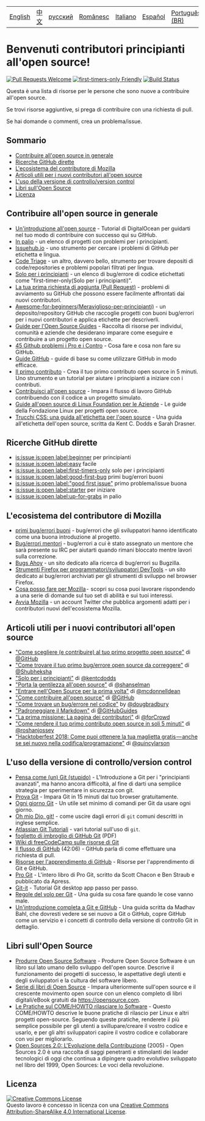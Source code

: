 <table>
    <tr>
        <!-- Do not translate this table -->
        <td><a href="./README.md"> English </a></td>
        <td><a href="./README-CN.md"> 中文 </a></td>
        <td><a href="./README-RU.md"> русский </a></td>
        <td><a href="./README-RO.md"> Românesc </a></td>
        <td><a href="./README-IT.md"> Italiano </a></td>
        <td><a href="./README-ES.md"> Español </a></td>
        <td><a href="./README-pt-BR.md"> Português (BR) </a></td>
        <td><a href="./README-DE.md"> Deutsch </a></td>
    </tr>
</table>

# Benvenuti contributori principianti all'open source!

[![Pull Requests Welcome](https://img.shields.io/badge/PRs-welcome-brightgreen.svg?style=flat)](http://makeapullrequest.com)
[![first-timers-only Friendly](https://img.shields.io/badge/first--timers--only-friendly-blue.svg)](http://www.firsttimersonly.com/)
[![Build Status](https://travis-ci.org/freeCodeCamp/how-to-contribute-to-open-source.svg?branch=master)](https://travis-ci.org/freeCodeCamp/how-to-contribute-to-open-source)

Questa è una lista di risorse per le persone che sono nuove a contribuire all'open source.

Se trovi risorse aggiuntive, si prega di contribuire con una richiesta di pull.

Se hai domande o commenti, crea un problema/issue.

## Sommario
- [Contribuire all'open source in generale](#contribuire-allopen-source-in-generale)
- [Ricerche GitHub dirette](#ricerche-github-dirette)
- [L'ecosistema del contributore di Mozilla](#lecosistema-del-contributore-di-mozilla)
- [Articoli utili per i nuovi contributori all'open source](#articoli-utili-per-i-nuovi-contributori-allopen-source)
- [L'uso della versione di controllo/version control](#luso-della-versione-di-controlloversion-control)
- [Libri sull'Open Source](#libri-sullopen-source)
- [Licenza](#licenza)

## Contribuire all'open source in generale
- [Un'introduzione all'open source](https://www.digitalocean.com/community/tutorial_series/an-introduction-to-open-source) - Tutorial di DigitalOcean per guidarti nel tuo modo di contribuire con successo qui su GitHub.
- [In palio](http://up-for-grabs.net/#/) - un elenco di progetti con problemi per i principianti.
- [Issuehub.io](http://issuehub.io/) - uno strumento per cercare i problemi di GitHub per etichetta e lingua.
- [Code Triage](https://www.codetriage.com/) - un altro, davvero bello, strumento per trovare depositi di code/repositories e problemi popolari filtrati per lingua.
- [Solo per i principianti](http://www.firsttimersonly.com/) - un elenco di bug/errore di codice etichettati come "first-timer-only(Solo per i principianti)".
- [La tua prima richiesta di aggiunta (Pull Request)](https://twitter.com/yourfirstpr) - problemi di avviamento su GitHub che possono essere facilmente affrontati dai nuovi contributori.
- [Awesome-for-beginners(Meraviglioso-per-principianti)](https://github.com/MunGell/awesome-for-beginners) - un deposito/repository GitHub che raccoglie progetti con buoni bug/errori per i nuovi contributori e applica etichette per descriverli.
- [Guide per l'Open Source Guides](https://opensource.guide/) - Raccolta di risorse per individui, comunità e aziende che desiderano imparare come eseguire e contribuire a un progetto open source.
- [45 Github problemi i Pro e i Contro](https://hackernoon.com/45-github-issues-dos-and-donts-dfec9ab4b612) - Cosa fare e cosa non fare su GitHub.
- [Guide GitHub](https://guides.github.com/) - guide di base su come utilizzare GitHub in modo efficace.
- [Il primo contributo](https://firstcontributions.github.io/) - Crea il tuo primo contributo open source in 5 minuti. Uno strumento e un tutorial per aiutare i principianti a iniziare con i contributi.
- [Contribuisci all'open source](https://github.com/danthareja/contribute-to-open-source) - Impara il flusso di lavoro GitHub contribuendo con il codice a un progetto simulato.
- [Guide all'open source di Linux Foundation per le Aziende](https://www.linuxfoundation.org/resources/open-source-guides/) - Le guide della Fondazione Linux per progetti open source.
- [Trucchi CSS: una guida all'etichetta per l'open source](https://css-tricks.com/open-source-etiquette-guidebook/) - Una guida all'etichetta dell'open source, scritta da Kent C. Dodds e Sarah Drasner.

## Ricerche GitHub dirette

- [is:issue is:open label:beginner](https://github.com/search?utf8=%E2%9C%93&q=is%3Aissue+is%3Aopen+label%3Abeginner) per principianti
- [is:issue is:open label:easy](https://github.com/search?utf8=%E2%9C%93&q=is%3Aissue+is%3Aopen+label%3Aeasy) facile
- [is:issue is:open label:first-timers-only](https://github.com/search?utf8=%E2%9C%93&q=is%3Aissue+is%3Aopen+label%3Afirst-timers-only) solo per i principianti
- [is:issue is:open label:good-first-bug](https://github.com/search?utf8=%E2%9C%93&q=is%3Aissue+is%3Aopen+label%3Agood-first-bug) primi bug/errori buoni
- [is:issue is:open label:"good first issue"](https://github.com/search?utf8=%E2%9C%93&q=is%3Aissue+is%3Aopen+label%3A"good+first+issue") primo problema/issue buona
- [is:issue is:open label:starter](https://github.com/search?utf8=%E2%9C%93&q=is%3Aissue+is%3Aopen+label%3Astarter) per iniziare
- [is:issue is:open label:up-for-grabs](https://github.com/search?utf8=%E2%9C%93&q=is%3Aissue+is%3Aopen+label%3Aup-for-grabs) in palio


## L'ecosistema del contributore di Mozilla
- [primi bug/errori buoni](https://bugzil.la/sw:%22[good%20first%20bug]%22&limit=0) - bug/errori che gli sviluppatori hanno identificato come una buona introduzione al progetto.
- [Bug/errori mentori](https://bugzilla.mozilla.org/buglist.cgi?quicksearch=mentor%3A%40) - bug/errori a cui è stato assegnato un mentore che sarà presente su IRC per aiutarti quando rimani bloccato mentre lavori sulla correzione.
- [Bugs Ahoy](http://www.joshmatthews.net/bugsahoy/) - un sito dedicato alla ricerca di bug/errori su Bugzilla.
- [Strumenti Firefox per programmatori/sviluppatori DevTools](http://firefox-dev.tools/) - un sito dedicato ai bug/errori archiviati per gli strumenti di sviluppo nel browser Firefox.
- [Cosa posso fare per Mozilla](http://whatcanidoformozilla.org/) -  scopri su cosa puoi lavorare rispondendo a una serie di domande sul tuo set di abilità e sui tuoi interessi.
- [Avvia Mozilla](https://twitter.com/StartMozilla) - un account Twitter che pubblica argomenti adatti per i contributori nuovi dell'ecosistema Mozilla.

## Articoli utili per i nuovi contributori all'open source
- ["Come scegliere (e contribuire) al tuo primo progetto open source"](https://github.com/collections/choosing-projects) di [@GitHub](https://github.com/github)
- ["Come trovare il tuo primo bug/errore open source da correggere"](https://medium.freecodecamp.org/finding-your-first-open-source-project-or-bug-to-work-on-1712f651e5ba#.slc8i2h1l) di [@Shubheksha](https://github.com/Shubheksha)
- ["Solo per i principianti"](https://medium.com/@kentcdodds/first-timers-only-78281ea47455) di [@kentcdodds](https://github.com/kentcdodds)
- ["Porta la gentilezza all'open source"](http://www.hanselman.com/blog/BringKindnessBackToOpenSource.aspx) di [@shanselman](https://github.com/shanselman)
- ["Entrare nell'Open Source per la prima volta"](https://www.nearform.com/blog/getting-into-open-source-for-the-first-time/) di [@mcdonnelldean](https://github.com/mcdonnelldean)
- ["Come contribuire all'open source"](https://opensource.guide/how-to-contribute/) di [@GitHub](https://github.com/github)
- ["Come trovare un bug/errore nel codice"](https://8thlight.com/blog/doug-bradbury/2016/06/29/how-to-find-bug-in-your-code.html) by [@dougbradbury](https://twitter.com/dougbradbury)
- ["Padroneggiare il Markdown"](https://guides.github.com/features/mastering-markdown/) di [@GitHubGuides](https://guides.github.com/)
- ["La prima missione: La pagina dei contributori"](https://medium.com/@forCrowd/first-mission-contributors-page-df24e6e70705#.2v2g0no29) di [@forCrowd](https://github.com/forCrowd)
- ["Come rendere il tuo primo contributo open source in soli 5 minuti"](https://medium.freecodecamp.org/how-to-make-your-first-open-source-contribution-in-just-5-minutes-aaad1fc59c9a) di [@roshanjossey](https://medium.freecodecamp.org/@roshanjossey)
- ["Hacktoberfest 2018: Come puoi ottenere la tua maglietta gratis — anche se sei nuovo nella codifica/programazione"](https://medium.freecodecamp.org/hacktoberfest-2018-how-you-can-get-your-free-shirt-even-if-youre-new-to-coding-96080dd0b01b) di [@quincylarson](https://medium.freecodecamp.org/@quincylarson)

## L'uso della versione di controllo/version control
- [Pensa come (un) Git (stupido)](http://think-like-a-git.net/) - L'Introduzione a Git per i "principianti avanzati", ma hanno ancora difficoltà, al fine di darti una semplice strategia per sperimentare in sicurezza con git.
- [Prova Git](https://try.github.io/) - Impara Git in 15 minuti dal tuo browser gratuitamente.
- [Ogni giorno Git](https://git-scm.com/docs/giteveryday) - Un utile set minimo di comandi per Git da usare ogni giorno.
- [Oh mio Dio, git!](http://ohshitgit.com/) - come uscire dagli errori di `git` comuni descritti in inglese semplice.
- [Atlassian Git Tutoriali](https://www.atlassian.com/git/tutorials/) - vari tutorial sull'uso di `git`.
- [foglietto di imbroglio  di GitHub Git](https://education.github.com/git-cheat-sheet-education.pdf) (PDF)
- [Wiki di freeCodeCamp sulle risorse di Git](https://forum.freecodecamp.org/t/wiki-git-resources/13136)
- [Il flusso di GitHub](https://www.youtube.com/watch?v=juLIxo42A_s) (42:06) - GitHub parla di come effettuare una richiesta di pull.
- [Risorse per l'apprendimento di GitHub](https://help.github.com/articles/git-and-github-learning-resources/) - Risorse per l'apprendimento di Git e GitHub.
- [Pro Git](https://git-scm.com/book/en/v2) - L'intero libro di Pro Git, scritto da Scott Chacon e Ben Straub e pubblicato da Apress.
- [Git-it](https://github.com/jlord/git-it-electron) - Tutorial Git desktop app passo per passo.
- [Regole del volo per Git](https://github.com/k88hudson/git-flight-rules) - Una guida su cosa fare quando le cose vanno male.
- [Un'introduzione completa a Git e GitHub](https://codeburst.io/git-good-part-a-e0d826286a2a) - Una guida scritta da Madhav Bahl, che dovresti vedere se sei nuovo a Git o GitHub, copre GitHub come un servizio e i concetti di controllo della versione di controllo Git in dettaglio.

## Libri sull'Open Source
- [Produrre Open Source Software](http://producingoss.com/) - Produrre Open Source Software è un libro sul lato umano dello sviluppo dell'open source. Descrive il funzionamento dei progetti di successo, le aspettative degli utenti e degli sviluppatori e la cultura del software libero.
- [Serie di libri di Open Source](https://opensource.com/resources/ebooks) - Impara ulteriormente sull'open source e il crescente movimento open source con un elenco completo di libri digitali/eBook gratuiti da https://opensource.com.
- [Le Pratiche sul COME/HOWTO rilasciare lo Software](http://en.tldp.org/HOWTO/Software-Release-Practice-HOWTO/) - Questo COME/HOWTO descrive le buone pratiche di rilascio per Linux e altri progetti open-source. Seguendo queste pratiche, renderete il più semplice possibile per gli utenti a svillupare/creare il vostro codice e usarlo, e per gli altri sviluppatori capire il vostro codice e collaborare con voi per migliorarlo.
- [Open Sources 2.0: L'Evoluzione della Contribuzione](https://archive.org/details/opensources2.000diborich) (2005) - Open Sources 2.0 è una raccolta di saggi penetranti e stimolanti dei leader tecnologici di oggi che continua a dipingere quadro evolutivo sviluppato nel libro del 1999, Open Sources: Le voci della revoluzione.


## Licenza
<a rel="license" href="http://creativecommons.org/licenses/by-sa/4.0/"><img alt="Creative Commons License" style="border-width:0" src="https://i.creativecommons.org/l/by-sa/4.0/88x31.png" /></a><br />Questo lavoro è concesso in licenza con una <a rel="license" href="http://creativecommons.org/licenses/by-sa/4.0/">Creative Commons Attribution-ShareAlike 4.0 International License</a>.
